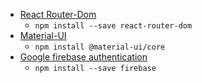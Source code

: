 - [React Router-Dom](https://reacttraining.com/react-router/web/guides/quick-start)
  - `npm install --save react-router-dom`
- [Material-UI](https://material-ui.com)
  - `npm install @material-ui/core`
- [Google firebase authentication](https://firebase.google.com/docs/web/setup)
  - `npm install --save firebase`